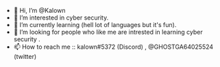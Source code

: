 - 👋 Hi, I’m @Kalown
- 👀 I’m interested in cyber security.
- 🌱 I’m currently learning (hell lot of languages but it's fun).
- 💞️ I’m looking for people who like me are intrested in learning cyber security .
- 📫 How to reach me :: kalown#5372 (Discord) , @GHOSTGA64025524 (twitter)


<!---
Kalown/Kalown is a ✨ special ✨ repository because its `README.md` (this file) appears on your GitHub profile.
You can click the Preview link to take a look at your changes.
--->
